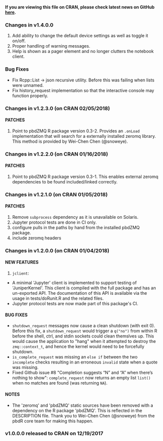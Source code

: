 **If you are viewing this file on CRAN, please check latest news on GitHub [here](https://github.com/JuniperKernel/JuniperKernel/blob/master/NEWS.md).**

### Changes in v1.4.0.0

1. Add ability to change the default device settings as well as toggle it on/off.
2. Proper handling of warning messages.
3. Help is shown as a pager element and no longer clutters the notebook client.

### Bug Fixes

* Fix Rcpp::List -> json recursive utility. Before this was failing when lists were unnamed.
* Fix history_request implementation so that the interactive console may function properly.

### Changes in v1.2.3.0 (on CRAN 02/05/2018)

#### PATCHES


1. Point to pbdZMQ R package version 0.3-2. Provides an `.onLoad` implementation that will search for a externally installed zeromq library. This method is provided by Wei-Chen Chen (@snoweye).

### Changes in v1.2.2.0 (on CRAN 01/16/2018)

#### PATCHES

1. Point to pbdZMQ R package version 0.3-1. This enables external zeromq dependencies to be found
   included/linked correctly.

### Changes in v1.2.1.0 (on CRAN 01/05/2018)

#### PATCHES

1. Remove `subprocess` dependency as it is unavailable on Solaris.
2. Jupyter protocol tests are done in CI only.
3. configure pulls in the paths by hand from the installed pbdZMQ package.
4. include zeromq headers

### Changes in v1.2.0.0 (on CRAN 01/04/2018)

#### NEW FEATURES

1. `jclient`:
  * A minimal 'Jupyter' client is implemented to support testing of 'JuniperKernel'. This
    client is compiled with the full package and has an un-exported API. The documentation of
    this API is available via the usage in tests/doRunit.R and the related files.
  * Jupyter protocol tests are now made part of this package's CI.

#### BUG FIXES

* `shutdown_request` messages now cause a clean shutdown (with exit 0). Before this fix, a `shutdown_request` would trigger a `q("no")` from within R before the shell, ctrl, and stdin sockets could clean themslves up. This would cause the application to "hang" when it attempted to destroy the `zmq::context_t`, and hence the kernel would need to be forcefully shutdown.
* `is_complete_request` was missing an `else if` between the two `incomplete` checks resulting in an erroneous `invalid` state when a quote was missing.
* Fixed Github issue #8 "Completion suggests “N” and “A” when there’s nothing to show": `complete_request` now returns an empty list `list()` when no matches are found (was returning `NA`).

#### NOTES

* The 'zeromq' and 'pbdZMQ' static sources have been removed with a dependency on the R package
  'pbdZMQ'. This is reflected in the DESCRIPTION file. Thank you to Wei-Chen Chen (@snoweye) from the
  pbdR core team for making this happen.


### v1.0.0.0 released to CRAN on 12/19/2017
